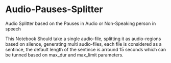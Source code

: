 # Audio-Pauses-Splitter
Audio Splitter based on the Pauses in Audio or Non-Speaking person in speech

This Notebook Should take a single audio-file, splitting it as audio-regions based on silence, generating multi audio-files, each file is considered as a sentince, the default length of the sentince is arround 15 seconds which can be tunned based on max_dur and max_limit parameters.
